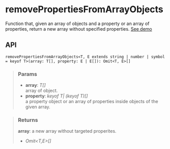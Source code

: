 # removePropertiesFromArrayObjects
Function that, given an array of objects and a property or an array of properties, return a new array without specified properties. [See demo](https://nDriaDev.io/react-tools/#/utils/removePropertiesFromArrayObjects)

## API

```tsx
removePropertiesFromArrayObjects<T, E extends string | number | symbol = keyof T>(array: T[], property: E | E[]): Omit<T, E>[]
```

> ### Params
>
> - __array__: _T[]_  
array of object.
> - __property__: _keyof T| (keyof T)[]_  
a property object or an array of properties inside objects of the given array.
>

> ### Returns
>
> __array__: a new array without targeted properites.
> - _Omit<T,E>[]_  
>